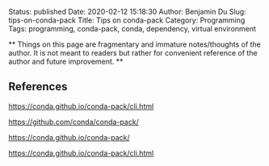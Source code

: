 Status: published
Date: 2020-02-12 15:18:30
Author: Benjamin Du
Slug: tips-on-conda-pack
Title: Tips on conda-pack
Category: Programming
Tags: programming, conda-pack, conda, dependency, virtual environment

**
Things on this page are fragmentary and immature notes/thoughts of the author.
It is not meant to readers but rather for convenient reference of the author and future improvement.
**


## References

https://conda.github.io/conda-pack/cli.html

https://github.com/conda/conda-pack/

https://conda.github.io/conda-pack/

https://conda.github.io/conda-pack/cli.html

